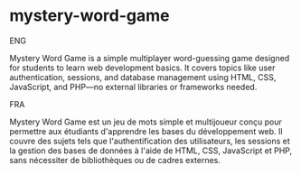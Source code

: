 # mystery-word-game

ENG

Mystery Word Game is a simple multiplayer word-guessing game designed for students to learn web development basics. It covers topics like user authentication, sessions, and database management using HTML, CSS, JavaScript, and PHP—no external libraries or frameworks needed.

FRA

Mystery Word Game est un jeu de mots simple et multijoueur conçu pour permettre aux étudiants d'apprendre les bases du développement web. Il couvre des sujets tels que l'authentification des utilisateurs, les sessions et la gestion des bases de données à l'aide de HTML, CSS, JavaScript et PHP, sans nécessiter de bibliothèques ou de cadres externes.
